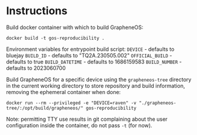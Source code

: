 # Instructions

Build docker container with which to build GrapheneOS:
```
docker build -t gos-reproducibility .
```

Environment variables for entrypoint build script:
`DEVICE` - defaults to bluejay
`BUILD_ID` - defaults to "TQ2A.230505.002"
`OFFICIAL_BUILD` - defaults to true
`BUILD_DATETIME` - defaults to 1686159583
`BUILD_NUMBER` - defaults to 2023060700


Build GrapheneOS for a specific device using the `grapheneos-tree` directory in the current working directory to
store repository and build information, removing the ephemeral container when done:
```
docker run --rm --privileged -e "DEVICE=raven" -v "./grapheneos-tree/:/opt/build/grapheneos/" gos-reproducibility
```
Note: permitting TTY use results in git complaining about the user configuration inside the container,
do not pass `-t` (for now).

